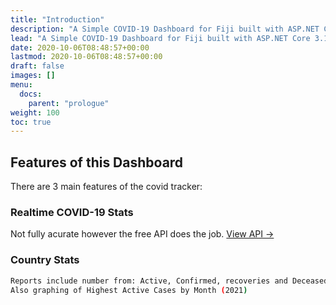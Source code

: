 ```yaml
---
title: "Introduction"
description: "A Simple COVID-19 Dashboard for Fiji built with ASP.NET Core 3.1 Backend."
lead: "A Simple COVID-19 Dashboard for Fiji built with ASP.NET Core 3.1 Backend."
date: 2020-10-06T08:48:57+00:00
lastmod: 2020-10-06T08:48:57+00:00
draft: false
images: []
menu:
  docs:
    parent: "prologue"
weight: 100
toc: true
---
```


## Features of this Dashboard

There are 3 main features of the covid tracker:

### Realtime COVID-19 Stats

Not fully acurate however the free API does the job. [View API →](https://api.covid19api.com/)

<!-- {{< alert icon="👉" text="The Tutorial is intended for novice to intermediate users." />}} -->

<!-- Step-by-step instructions on how to start a new Doks project. [Tutorial →](https://getdoks.org/tutorial/introduction/) -->

### Country Stats

```bash
Reports include number from: Active, Confirmed, recoveries and Deceased cases.
Also graphing of Highest Active Cases by Month (2021)
```
